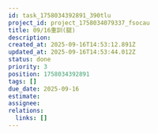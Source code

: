 ```yaml
---
id: task_1758034392891_390tlu
project_id: project_1758034079337_fsocau
title: 09/16重訓(腿)
description: 
created_at: 2025-09-16T14:53:12.891Z
updated_at: 2025-09-16T14:53:44.012Z
status: done
priority: 3
position: 1758034392891
tags: []
due_date: 2025-09-16
estimate: 
assignee: 
relations:
  links: []
---
```




